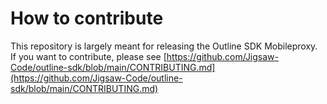 # How to contribute

This repository is largely meant for releasing the Outline SDK Mobileproxy. If you want to contribute, please see [https://github.com/Jigsaw-Code/outline-sdk/blob/main/CONTRIBUTING.md](https://github.com/Jigsaw-Code/outline-sdk/blob/main/CONTRIBUTING.md)
